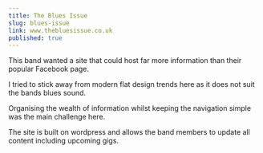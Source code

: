 ```yaml
---
title: The Blues Issue
slug: blues-issue
link: www.thebluesissue.co.uk
published: true
---
```


This band wanted a site that could host far more information than their popular Facebook page.

I tried to stick away from modern flat design trends here as it does not suit the bands blues sound.

Organising the wealth of information whilst keeping the navigation simple was the main challenge here.

The site is built on wordpress and allows the band members to update all content including upcoming gigs.